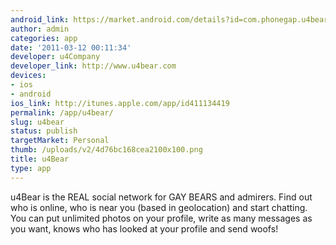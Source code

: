 ```yaml
---
android_link: https://market.android.com/details?id=com.phonegap.u4bear
author: admin
categories: app
date: '2011-03-12 00:11:34'
developer: u4Company
developer_link: http://www.u4bear.com
devices: 
- ios
- android
ios_link: http://itunes.apple.com/app/id411134419
permalink: /app/u4bear/
slug: u4bear
status: publish
targetMarket: Personal
thumb: /uploads/v2/4d76bc168cea2100x100.png
title: u4Bear
type: app
---
```


u4Bear is the REAL social network for GAY BEARS and admirers. Find out who is online, who is near you (based in geolocation) and start chatting.
You can put unlimited photos on your profile, write as many messages as you want, knows who has looked at your profile and send woofs!
